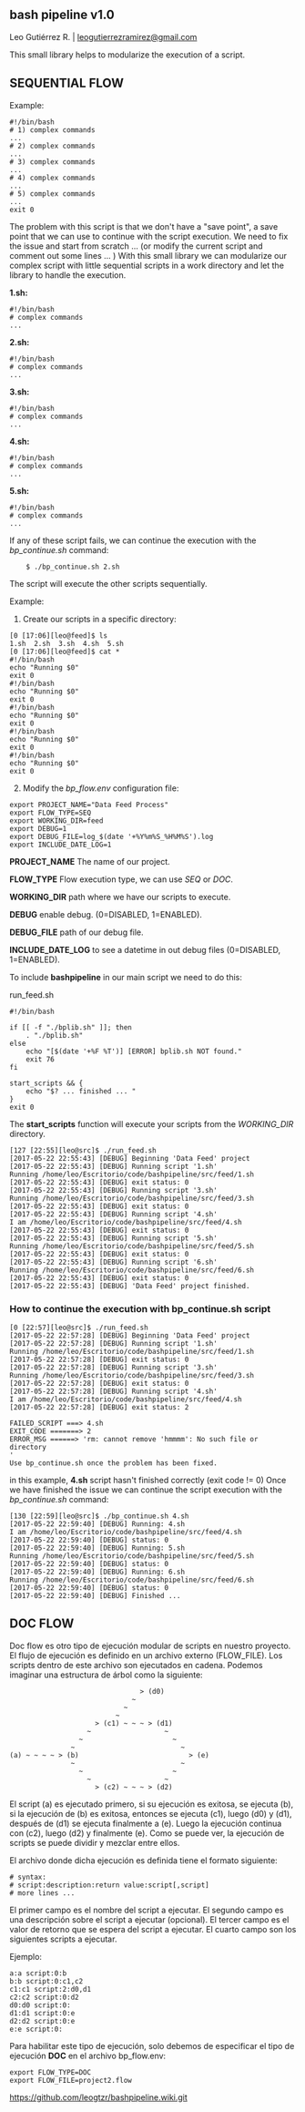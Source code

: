 bash pipeline v1.0
------------------
Leo Gutiérrez R. | leogutierrezramirez@gmail.com

This small library helps to modularize the execution of a script.

## SEQUENTIAL FLOW

Example:

```
#!/bin/bash
# 1) complex commands
...
# 2) complex commands
...
# 3) complex commands
...
# 4) complex commands
...
# 5) complex commands
...
exit 0
```

The problem with this script is that we don't have a "save point", a save point that we can use to continue with the script execution.
We need to fix the issue and start from scratch ... (or modify the current script and comment out some lines ... )
With this small library we can modularize our complex script with little sequential scripts in a work directory and let the library to handle the execution.


**1.sh:**
```
#!/bin/bash
# complex commands
...
```

**2.sh:**
```
#!/bin/bash
# complex commands
...
```

**3.sh:**
```
#!/bin/bash
# complex commands
...
```

**4.sh:**
```
#!/bin/bash
# complex commands
...
```

**5.sh:**
```
#!/bin/bash
# complex commands
...
```

If any of these script fails, we can continue the execution with the *bp_continue.sh* command:
```
	$ ./bp_continue.sh 2.sh
```	

The script will execute the other scripts sequentially.

Example:
1. Create our scripts in a specific directory:
```
[0 [17:06][leo@feed]$ ls
1.sh  2.sh  3.sh  4.sh  5.sh
[0 [17:06][leo@feed]$ cat *
#!/bin/bash
echo "Running $0"
exit 0
#!/bin/bash
echo "Running $0"
exit 0
#!/bin/bash
echo "Running $0"
exit 0
#!/bin/bash
echo "Running $0"
exit 0
#!/bin/bash
echo "Running $0"
exit 0
```
2. Modify the *bp_flow.env* configuration file:
```
export PROJECT_NAME="Data Feed Process"
export FLOW_TYPE=SEQ
export WORKING_DIR=feed
export DEBUG=1
export DEBUG_FILE=log_$(date '+%Y%m%S_%H%M%S').log
export INCLUDE_DATE_LOG=1
```

**PROJECT_NAME** The name of our project.

**FLOW_TYPE** Flow execution type, we can use _SEQ_ or _DOC_.

**WORKING_DIR** path where we have our scripts to execute.

**DEBUG** enable debug. (0=DISABLED, 1=ENABLED).

**DEBUG_FILE** path of our debug file.

**INCLUDE_DATE_LOG** to see a datetime in out debug files (0=DISABLED, 1=ENABLED).

To include **bashpipeline** in our main script we need to do this:

run_feed.sh
```
#!/bin/bash

if [[ -f "./bplib.sh" ]]; then
    . "./bplib.sh"
else
    echo "[$(date '+%F %T')] [ERROR] bplib.sh NOT found."
    exit 76
fi

start_scripts && {
    echo "$? ... finished ... "
}
exit 0

```

The **start_scripts** function will execute your scripts from the *WORKING_DIR* directory.


```
[127 [22:55][leo@src]$ ./run_feed.sh 
[2017-05-22 22:55:43] [DEBUG] Beginning 'Data Feed' project
[2017-05-22 22:55:43] [DEBUG] Running script '1.sh'
Running /home/leo/Escritorio/code/bashpipeline/src/feed/1.sh
[2017-05-22 22:55:43] [DEBUG] exit status: 0
[2017-05-22 22:55:43] [DEBUG] Running script '3.sh'
Running /home/leo/Escritorio/code/bashpipeline/src/feed/3.sh
[2017-05-22 22:55:43] [DEBUG] exit status: 0
[2017-05-22 22:55:43] [DEBUG] Running script '4.sh'
I am /home/leo/Escritorio/code/bashpipeline/src/feed/4.sh
[2017-05-22 22:55:43] [DEBUG] exit status: 0
[2017-05-22 22:55:43] [DEBUG] Running script '5.sh'
Running /home/leo/Escritorio/code/bashpipeline/src/feed/5.sh
[2017-05-22 22:55:43] [DEBUG] exit status: 0
[2017-05-22 22:55:43] [DEBUG] Running script '6.sh'
Running /home/leo/Escritorio/code/bashpipeline/src/feed/6.sh
[2017-05-22 22:55:43] [DEBUG] exit status: 0
[2017-05-22 22:55:43] [DEBUG] 'Data Feed' project finished.
```
### How to continue the execution with bp_continue.sh script
```
[0 [22:57][leo@src]$ ./run_feed.sh 
[2017-05-22 22:57:28] [DEBUG] Beginning 'Data Feed' project
[2017-05-22 22:57:28] [DEBUG] Running script '1.sh'
Running /home/leo/Escritorio/code/bashpipeline/src/feed/1.sh
[2017-05-22 22:57:28] [DEBUG] exit status: 0
[2017-05-22 22:57:28] [DEBUG] Running script '3.sh'
Running /home/leo/Escritorio/code/bashpipeline/src/feed/3.sh
[2017-05-22 22:57:28] [DEBUG] exit status: 0
[2017-05-22 22:57:28] [DEBUG] Running script '4.sh'
I am /home/leo/Escritorio/code/bashpipeline/src/feed/4.sh
[2017-05-22 22:57:28] [DEBUG] exit status: 2

FAILED_SCRIPT ===> 4.sh
EXIT_CODE =======> 2
ERROR_MSG ======> 'rm: cannot remove 'hmmmm': No such file or directory
'
Use bp_continue.sh once the problem has been fixed.

```
in this example, **4.sh** script hasn't finished correctly (exit code != 0)
Once we have finished the issue we can continue the script execution with the *bp_continue.sh* command:
```
[130 [22:59][leo@src]$ ./bp_continue.sh 4.sh
[2017-05-22 22:59:40] [DEBUG] Running: 4.sh
I am /home/leo/Escritorio/code/bashpipeline/src/feed/4.sh
[2017-05-22 22:59:40] [DEBUG] status: 0
[2017-05-22 22:59:40] [DEBUG] Running: 5.sh
Running /home/leo/Escritorio/code/bashpipeline/src/feed/5.sh
[2017-05-22 22:59:40] [DEBUG] status: 0
[2017-05-22 22:59:40] [DEBUG] Running: 6.sh
Running /home/leo/Escritorio/code/bashpipeline/src/feed/6.sh
[2017-05-22 22:59:40] [DEBUG] status: 0
[2017-05-22 22:59:40] [DEBUG] Finished ... 
```

## DOC FLOW

Doc flow es otro tipo de ejecución modular de scripts en nuestro proyecto.
El flujo de ejecución es definido en un archivo externo (FLOW_FILE). 
Los scripts dentro de este archivo son ejecutados en cadena. Podemos imaginar una estructura de árbol
como la siguiente:

```
                                > (d0) 
                              ~
                            ~
                          ~
                     > (c1) ~ ~ ~ > (d1) 
                   ~                  ~
                 ~                      ~
               ~                          ~
(a) ~ ~ ~ ~ > (b)                           > (e) 
               ~                          ~
                 ~                      ~
                   ~                  ~
                     > (c2) ~ ~ ~ > (d2)
```

El script (a) es ejecutado primero, si su ejecución es exitosa, se ejecuta (b), si la ejecución
de (b) es exitosa, entonces se ejecuta (c1), luego (d0) y (d1), después de (d1) se ejecuta finalmente a 
(e). Luego la ejecución continua con (c2), luego (d2) y finalmente (e).
Como se puede ver, la ejecución de scripts se puede dividir y mezclar entre ellos.

El archivo donde dicha ejecución es definida tiene el formato siguiente:

```
# syntax:
# script:description:return value:script[,script]
# more lines ...
```

El primer campo es el nombre del script a ejecutar.
El segundo campo es una descripción sobre el script a ejecutar (opcional).
El tercer campo es el valor de retorno que se espera del script a ejecutar. 
El cuarto campo son los siguientes scripts a ejecutar.

Ejemplo:
```
a:a script:0:b
b:b script:0:c1,c2
c1:c1 script:2:d0,d1
c2:c2 script:0:d2
d0:d0 script:0:
d1:d1 script:0:e
d2:d2 script:0:e
e:e script:0:
```

Para habilitar este tipo de ejecución, solo debemos de especificar el tipo de ejecución **DOC** en el archivo 
bp_flow.env:

```
export FLOW_TYPE=DOC
export FLOW_FILE=project2.flow
```

https://github.com/leogtzr/bashpipeline.wiki.git

